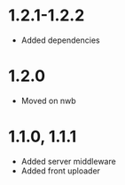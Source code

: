 1.2.1-1.2.2
======================================
- Added dependencies

1.2.0
======================================
- Moved on nwb

1.1.0, 1.1.1
======================================
- Added server middleware
- Added front uploader